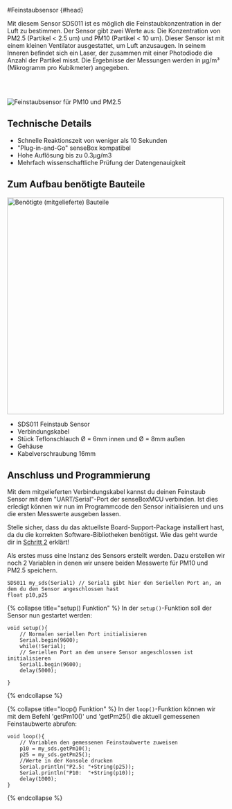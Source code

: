 #Feinstaubsensor {#head}
<div class="description">

Mit diesem Sensor SDS011 ist es möglich die Feinstaubkonzentration in der Luft zu bestimmen. Der Sensor gibt zwei Werte aus: Die Konzentration von PM2.5 (Partikel < 2.5 um) und PM10 (Partikel < 10 um). Dieser Sensor ist mit einem kleinen Ventilator ausgestattet, um Luft anzusaugen. In seinem Inneren befindet sich ein Laser, der zusammen mit einer Photodiode die Anzahl der Partikel misst. Die Ergebnisse der Messungen werden in µg/m³ (Mikrogramm pro Kubikmeter) angegeben.
</div>

<div class="line">
    <br>
    <br>
</div>

![Feinstaubsensor für PM10 und PM2.5](../../../../pictures/feinstaub_top.png)

## Technische Details
* Schnelle Reaktionszeit von weniger als 10 Sekunden
* "Plug-in-and-Go" senseBox kompatibel
* Hohe Auflösung bis zu 0.3µg/m3
* Mehrfach wissenschaftliche Prüfung der Datengenauigkeit

## Zum Aufbau benötigte Bauteile 
<img src="../../../../pictures/feinstaub_top_accessoire.png" alt="Benötigte (mitgelieferte) Bauteile" width="500px"/>

   * SDS011 Feinstaub Sensor
   * Verbindungskabel
   * Stück Teflonschlauch Ø = 6mm innen und Ø = 8mm außen
   * Gehäuse
   * Kabelverschraubung 16mm

## Anschluss und Programmierung

Mit dem mitgelieferten Verbindungskabel kannst du deinen Feinstaub Sensor mit dem "UART/Serial"-Port der senseBoxMCU verbinden. 
Ist dies erledigt können wir nun im Programmcode den Sensor initialisieren und uns die ersten Messwerte ausgeben lassen.

<div class="box_warning">
    <i class="fa fa-info fa-fw" aria-hidden="true" style="color: #42acf3;"></i>
    Stelle sicher, dass du das aktuellste Board-Support-Package installiert hast, da du die korrekten Software-Bibliotheken benötigst. Wie das geht wurde dir in <a href ="../erste-schritte/board-support-packages-installieren.md">Schritt 2</a> erklärt!
</div>

Als erstes muss eine Instanz des Sensors erstellt werden. Dazu erstellen wir noch 2 Variablen in denen wir unsere beiden Messwerte für PM10 und PM2.5 speichern.

```arduino 
SDS011 my_sds(Serial1) // Serial1 gibt hier den Seriellen Port an, an dem du den Sensor angeschlossen hast
float p10,p25
```

{% collapse title="setup() Funktion" %}
In der `setup()`-Funktion soll der Sensor nun gestartet werden: 

```arduino
void setup(){
    // Normalen seriellen Port initialisieren 
    Serial.begin(9600);
    while(!Serial);
    // Seriellen Port an dem unsere Sensor angeschlossen ist initialisieren
    Serial1.begin(9600);
    delay(5000);

}
```

{% endcollapse %}

{% collapse title="loop() Funktion" %}
In der `loop()`-Funktion können wir mit dem Befehl 'getPm10()' und 'getPm25() die aktuell gemessenen Feinstaubwerte abrufen:

```arduino
void loop(){
    // Variablen den gemessenen Feinstaubwerte zuweisen
    p10 = my_sds.getPm10();
    p25 = my_sds.getPm25();
    //Werte in der Konsole drucken
    Serial.println("P2.5: "+String(p25));
    Serial.println("P10:  "+String(p10));
    delay(1000);
}
```
{% endcollapse %}


